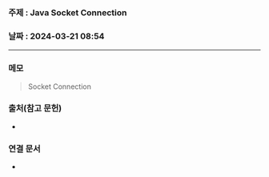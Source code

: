 ### 주제 : Java Socket Connection

### 날짜 : 2024-03-21 08:54
----
### 메모
> Socket Connection
> 

### 출처(참고 문헌)
-

### 연결 문서
-
